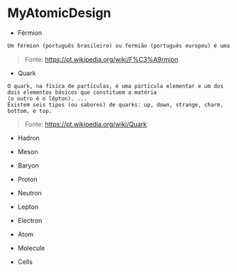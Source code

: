# MyAtomicDesign

* Férmion
```md
Um férmion (português brasileiro) ou fermião (português europeu) é uma partícula que tem spin semi-inteiro e obedece à estatística de Fermi-Dirac.[1] Recebem este nome em homenagem ao físico Enrico Fermi. Todas as partículas elementares ou são férmions ou bósons.
```
> Fonte: https://pt.wikipedia.org/wiki/F%C3%A9rmion

* Quark
```
O quark, na física de partículas, é uma partícula elementar e um dos dois elementos básicos que constituem a matéria 
(o outro é o lépton). ... 
Existem seis tipos (ou sabores) de quarks: up, down, strange, charm, bottom, e top.
```
> Fonte: https://pt.wikipedia.org/wiki/Quark

* Hadron

* Meson

* Baryon

* Proton

* Neutron

* Lepton

* Electron

* Atom

* Molecule

* Cells
